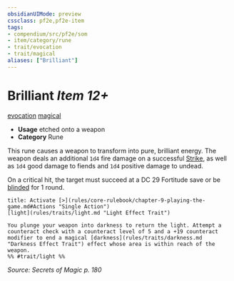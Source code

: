 ```yaml
---
obsidianUIMode: preview
cssclass: pf2e,pf2e-item
tags:
- compendium/src/pf2e/som
- item/category/rune
- trait/evocation
- trait/magical
aliases: ["Brilliant"]
---
```

# Brilliant *Item 12+*  
[evocation](rules/traits/evocation.md "Evocation School Trait")  [magical](rules/traits/magical.md "Magical Item Trait")  

- **Usage** etched onto a weapon
- **Category** Rune

This rune causes a weapon to transform into pure, brilliant energy. The weapon deals an additional `1d4` fire damage on a successful [Strike](rules/actions/strike.md), as well as `1d4` good damage to fiends and `1d4` positive damage to undead.

On a critical hit, the target must succeed at a DC 29 Fortitude save or be [blinded](rules/conditions.md#Blinded) for 1 round.

```ad-embed-ability
title: Activate [>](rules/core-rulebook/chapter-9-playing-the-game.md#Actions "Single Action")
[light](rules/traits/light.md "Light Effect Trait")  

You plunge your weapon into darkness to return the light. Attempt a counteract check with a counteract level of 5 and a +19 counteract modifier to end a magical [darkness](rules/traits/darkness.md "Darkness Effect Trait") effect whose area is within reach of the weapon.  
%% #trait/light %%
```

*Source: Secrets of Magic p. 180*